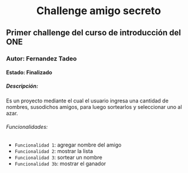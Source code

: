 <h1 align="center"> <b>Challenge amigo secreto</b> </h1>

<h2> Primer challenge del curso de introducción del ONE </h2>

<h3> Autor: Fernandez Tadeo </h3>

<h4> Estado: Finalizado </h4>

<h5> Descripción: </h5>
<p> Es un proyecto mediante el cual el usuario ingresa una cantidad de nombres, susodichos amigos, para luego sortearlos y seleccionar uno al azar. </p>

<h6> Funcionalidades: </h6>

- `Funcionalidad 1`: agregar nombre del amigo 
- `Funcionalidad 2`: mostrar la lista 
- `Funcionalidad 3`: sortear un nombre 
- `Funcionalidad 3b`: mostrar el ganador
